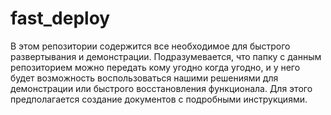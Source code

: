 # fast_deploy
В этом репозитории содержится все необходимое для быстрого развертывания и демонстрации. Подразумевается, что папку с данным репозиторием можно передать кому угодно когда угодно, и у него будет возможность воспользоваться нашими решениями для демонстрации или быстрого восстановления функционала. Для этого предполагается создание документов с подробными инструкциями. 
